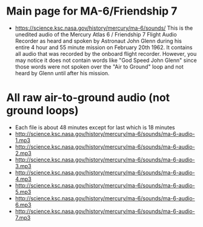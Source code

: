 # Main page for MA-6/Friendship 7
- https://science.ksc.nasa.gov/history/mercury/ma-6/sounds/
This is the unedited audio of the Mercury Atlas 6 / Friendship 7 Flight Audio Recorder as heard and spoken by Astronaut John Glenn during his entire 4 hour and 55 minute mission on February 20th 1962. It contains all audio that was recorded by the onboard flight recorder. However, you may notice it does not contain words like "God Speed John Glenn" since those words were not spoken over the "Air to Ground" loop and not heard by Glenn until after his mission.

# All raw air-to-ground audio (not ground loops)
- Each file is about 48 minutes except for last which is 18 minutes
- http://science.ksc.nasa.gov/history/mercury/ma-6/sounds/ma-6-audio-1.mp3
- http://science.ksc.nasa.gov/history/mercury/ma-6/sounds/ma-6-audio-2.mp3
- http://science.ksc.nasa.gov/history/mercury/ma-6/sounds/ma-6-audio-3.mp3
- http://science.ksc.nasa.gov/history/mercury/ma-6/sounds/ma-6-audio-4.mp3
- http://science.ksc.nasa.gov/history/mercury/ma-6/sounds/ma-6-audio-5.mp3
- http://science.ksc.nasa.gov/history/mercury/ma-6/sounds/ma-6-audio-6.mp3
- http://science.ksc.nasa.gov/history/mercury/ma-6/sounds/ma-6-audio-7.mp3
